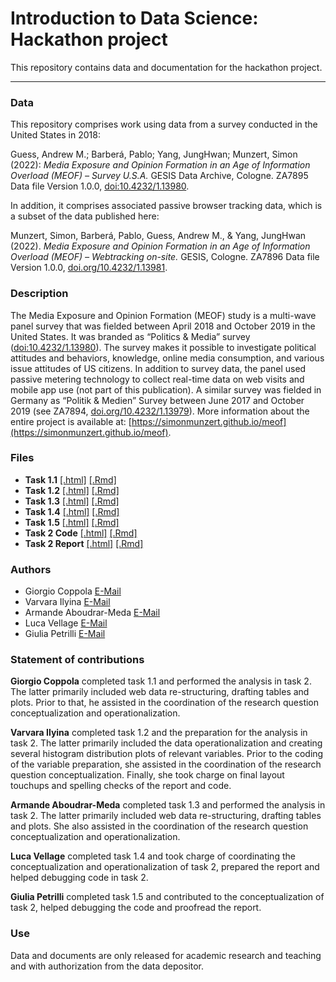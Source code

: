 # Introduction to Data Science: Hackathon project

This repository contains data and documentation for the hackathon project.

***

### Data 

This repository comprises work using data from a survey conducted in the United States in 2018:

Guess, Andrew M.; Barberá, Pablo; Yang, JungHwan; Munzert, Simon (2022): *Media Exposure and Opinion Formation in an Age of Information Overload (MEOF) – Survey U.S.A.* GESIS Data Archive, Cologne. ZA7895 Data file Version 1.0.0, [doi:10.4232/1.13980](https://doi.org/10.4232/1.13980).

In addition, it comprises associated passive browser tracking data, which is a subset of the data published here:

Munzert, Simon, Barberá, Pablo, Guess, Andrew M., & Yang, JungHwan (2022). *Media Exposure and Opinion Formation in an Age of Information Overload (MEOF) – Webtracking on-site.* GESIS, Cologne. ZA7896 Data file Version 1.0.0, [doi.org/10.4232/1.13981](https://doi.org/10.4232/1.13981).

### Description

The Media Exposure and Opinion Formation (MEOF) study is a multi-wave panel survey that was fielded between April 2018 and October 2019 in the United States. It was branded as “Politics & Media” survey ([doi:10.4232/1.13980](https://doi.org/10.4232/1.13980)). The survey makes it possible to investigate political attitudes and behaviors, knowledge, online media consumption, and various issue attitudes of US citizens. In addition to survey data, the panel used passive metering technology to collect real-time data on web visits and mobile app use (not part of this publication). A similar survey was fielded in Germany as “Politik & Medien” Survey between June 2017 and October 2019 (see ZA7894, [doi.org/10.4232/1.13979](http://dx.doi.org/10.4232/1.13979)). More information about the entire project is available at: [https://simonmunzert.github.io/meof](https://simonmunzert.github.io/meof).

### Files
- **Task 1.1** [[.html]](https://raw.githack.com/giocopp/ids-hackathon/main/task_1.1.html) [[.Rmd]](https://github.com/giocopp/ids-hackathon/blob/main/task_1.1.Rmd)
- **Task 1.2** [[.html]](https://raw.githack.com/giocopp/ids-hackathon/main/task_1.2.html) [[.Rmd]](https://github.com/giocopp/ids-hackathon/blob/main/task_1.2.Rmd)
- **Task 1.3** [[.html]](https://raw.githack.com/giocopp/ids-hackathon/main/task_1.3.html) [[.Rmd]](https://github.com/giocopp/ids-hackathon/blob/main/task_1.3.Rmd)
- **Task 1.4** [[.html]](https://raw.githack.com/giocopp/ids-hackathon/main/task_1.4.html) [[.Rmd]](https://github.com/giocopp/ids-hackathon/blob/main/task_1.4.Rmd)
- **Task 1.5** [[.html]](https://raw.githack.com/giocopp/ids-hackathon/main/task_1.5.html) [[.Rmd]](https://github.com/giocopp/ids-hackathon/blob/main/task_1.5.Rmd)
- **Task 2 Code** [[.html]](https://raw.githack.com/giocopp/ids-hackathon/main/task_2.code.html) [[.Rmd]](https://github.com/giocopp/ids-hackathon/blob/main/task_2.code.Rmd)
- **Task 2 Report** [[.html]](https://github.com/giocopp/ids-hackathon/blob/main/task_2.report.html) [[.Rmd]](https://github.com/giocopp/ids-hackathon/blob/main/task_2.report.Rmd)

### Authors 

- Giorgio Coppola [E-Mail](g.coppola@students.hertie-school.org)
- Varvara Ilyina [E-Mail](v.ilyina@students.hertie-school.org)
- Armande Aboudrar-Meda [E-Mail](a.aboudrar-meda@students.hertie-school.org)
- Luca Vellage [E-Mail](l.Vellage@students.hertie-school.org)
- Giulia Petrilli [E-Mail](g.petrilli@students.hertie-school.org)

### Statement of contributions

**Giorgio Coppola** completed task 1.1 and performed the analysis in task 2. The latter primarily included web data re-structuring, drafting tables and plots. Prior to that, he assisted in the coordination of the research question conceptualization and operationalization.

**Varvara Ilyina** completed task 1.2 and the preparation for the analysis in task 2. The latter primarily included the data operationalization and creating several histogram distribution plots of relevant variables. Prior to the coding of the variable preparation, she assisted in the coordination of the research question conceptualization. Finally, she took charge on final layout touchups and spelling checks of the report and code.

**Armande Aboudrar-Meda** completed task 1.3 and performed the analysis in task 2. The latter primarily included web data re-structuring, drafting tables and plots. She also assisted in the coordination of the research question conceptualization and operationalization.

**Luca Vellage** completed task 1.4 and took charge of coordinating the conceptualization and operationalization of task 2, prepared the report and helped debugging code in task 2.

**Giulia Petrilli** completed task 1.5 and contributed to the conceptualization of task 2, helped debugging the code and proofread the report.


### Use

Data and documents are only released for academic research and teaching and with authorization from the data depositor.






